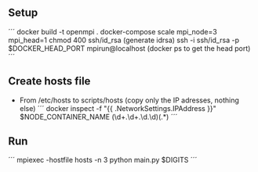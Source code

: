 ## Setup
´´´
  docker build -t openmpi .
  docker-compose scale mpi_node=3 mpi_head=1
  chmod 400 ssh/id_rsa (generate idrsa)
  ssh -i ssh/id_rsa -p $DOCKER_HEAD_PORT mpirun@localhost (docker ps to get the head port)
´´´

## Create hosts file
* From /etc/hosts to scripts/hosts (copy only the IP adresses, nothing else) 
´´´
  docker inspect -f "{{ .NetworkSettings.IPAddress }}" $NODE_CONTAINER_NAME
  (\d+\.\d+\.\d\.\d)(.*)
´´´

## Run
´´´
  mpiexec -hostfile hosts -n 3 python main.py $DIGITS
´´´

